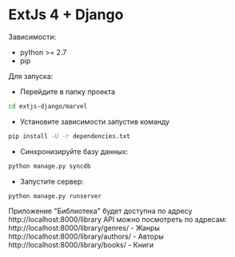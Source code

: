ExtJs 4 + Django
================

Зависимости:
* python >= 2.7
* pip

Для запуска:

* Перейдите в папку проекта
```bash
cd extjs-django/marvel
```

* Установите зависимости запустив команду
```bash
pip install -U -r dependencies.txt 
```

* Синхронизируйте базу данных:
```bash
python manage.py syncdb
```

* Запустите сервер:
```bash
python manage.py runserver
```

Приложение "Библиотека" будет доступна по адресу http://localhost:8000/library
API можно посмотреть по адресам:
http://localhost:8000/library/genres/ - Жанры
http://localhost:8000/library/authors/ - Авторы
http://localhost:8000/library/books/ - Книги


